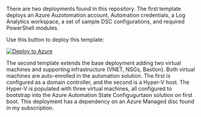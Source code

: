 There are two deployments found in this repository. The first template deploys an Azure Auzotomation account, Automation credentials, a Log Analytics workspace, a set of sample DSC configurations, and required PowerShell modules.

Use this button to deploy this template:

[![Deploy to Azure](https://aka.ms/deploytoazurebutton)](https://portal.azure.com/#create/Microsoft.Template/uri/https%3A%2F%2Fraw.githubusercontent.com%2Fneilpeterson%2Fhyperv-iaas-dsc%2Fmain%2Fdeploy%2Fdc-only.json)

The second template extends the base deployment adding two virtual machines and supporting infrastructure (VNET, NSGs, Bastion). Both virtual machines are auto-enrolled in the automation solution. The first is configured as a domain controller, and the second is a Hyper-V host. The Hyper-V is populated with three virtual machines, all configured to bootstrap into the Azure Automation State Configugurtaon solution on first boot. This deployment has a dependency on an Azure Managed disc found in my subscription.